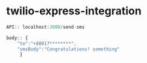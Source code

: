 # twilio-express-integration


``` javascript
API:: localhost:3000/send-sms

body:: {
    "to":"+88017********",
    "smsBody":"Congratulations! something"
     }
```
